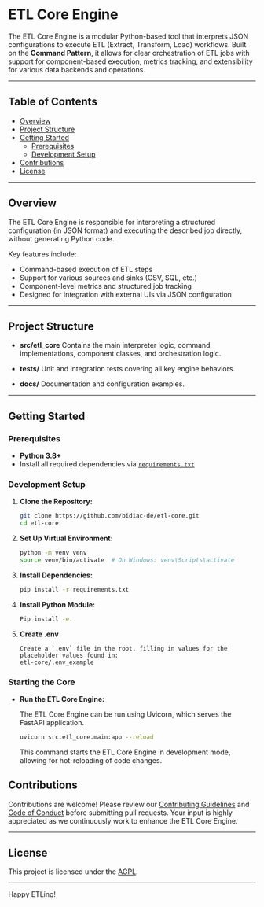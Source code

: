 # ETL Core Engine

The ETL Core Engine is a modular Python-based tool that interprets JSON configurations to execute ETL (Extract, Transform, Load) workflows. Built on the **Command Pattern**, it allows for clear orchestration of ETL jobs with support for component-based execution, metrics tracking, and extensibility for various data backends and operations.

---

## Table of Contents

- [Overview](#overview)
- [Project Structure](#project-structure)
- [Getting Started](#getting-started)
  - [Prerequisites](#prerequisites)
  - [Development Setup](#development-setup)
- [Contributions](#contributions)
- [License](#license)

---

## Overview

The ETL Core Engine is responsible for interpreting a structured configuration (in JSON format) and executing the described job directly, without generating Python code.

Key features include:

- Command-based execution of ETL steps
- Support for various sources and sinks (CSV, SQL, etc.)
- Component-level metrics and structured job tracking
- Designed for integration with external UIs via JSON configuration

---

## Project Structure

- **src/etl_core**
  Contains the main interpreter logic, command implementations, component classes, and orchestration logic.

- **tests/**
  Unit and integration tests covering all key engine behaviors.

- **docs/**
  Documentation and configuration examples.

---

## Getting Started

### Prerequisites

- **Python 3.8+**
- Install all required dependencies via [`requirements.txt`](requirements.txt)

### Development Setup

1. **Clone the Repository:**

    ```bash
    git clone https://github.com/bidiac-de/etl-core.git
    cd etl-core
    ```

2. **Set Up Virtual Environment:**

    ```bash
    python -m venv venv
    source venv/bin/activate  # On Windows: venv\Scripts\activate
    ```

3. **Install Dependencies:**

    ```bash
    pip install -r requirements.txt
    ```

4. **Install Python Module:**

    ```bash
    Pip install -e.
    ```

5. **Create .env**

    ```plaintext
    Create a `.env` file in the root, filling in values for the placeholder values found in:
    etl-core/.env_example

### Starting the Core
- **Run the ETL Core Engine:**

    The ETL Core Engine can be run using Uvicorn, which serves the FastAPI application.

    ```bash
    uvicorn src.etl_core.main:app --reload
    ```

    This command starts the ETL Core Engine in development mode, allowing for hot-reloading of code changes.


## Contributions

Contributions are welcome! Please review our [Contributing Guidelines](CONTRIBUTING.md) and [Code of Conduct](CODE_OF_CONDUCT.md) before submitting pull requests. Your input is highly appreciated as we continuously work to enhance the ETL Core Engine.

---

## License

This project is licensed under the [AGPL](LICENSE).

---

Happy ETLing!
